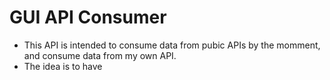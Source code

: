 # GUI API Consumer

- This API is intended to consume data from pubic APIs by the momment, and consume data from my own API.
- The idea is to have 